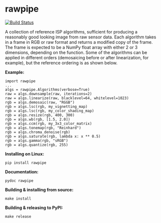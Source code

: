 # rawpipe

[![Build Status](https://travis-ci.org/toaarnio/rawpipe.svg?branch=master)](https://travis-ci.org/toaarnio/rawpipe)

A collection of reference ISP algorithms, sufficient for producing a reasonably
good looking image from raw sensor data. Each algorithm takes in a frame in RGB
or raw format and returns a modified copy of the frame. The frame is expected to
be a NumPy float array with either 2 or 3 dimensions, depending on the function.
Some of the algorithms can be applied in different orders (demosaicing before or
after linearization, for example), but the reference ordering is as shown below.

**Example:**
```
import rawpipe
...
algs = rawpipe.Algorithms(verbose=True)
raw = algs.downsample(raw, iterations=2)
raw = algs.linearize(raw, blacklevel=64, whitelevel=1023)
rgb = algs.demosaic(raw, "RGGB")
rgb = algs.lsc(rgb, my_vignetting_map)
rgb = algs.lsc(rgb, my_color_shading_map)
rgb = algs.resize(rgb, 400, 300)
rgb = algs.wb(rgb, [1.5, 2.0])
rgb = algs.ccm(rgb, my_3x3_color_matrix)
rgb = algs.tonemap(rgb, "Reinhard")
rgb = algs.chroma_denoise(rgb)
rgb = algs.saturate(rgb, lambda x: x ** 0.5)
rgb = algs.gamma(rgb, "sRGB")
rgb = algs.quantize(rgb, 255)
```

**Installing on Linux:**
```
pip install rawpipe
```

**Documentation:**
```
pydoc rawpipe
```

**Building & installing from source:**
```
make install
```

**Building & releasing to PyPI:**
```
make release
```

